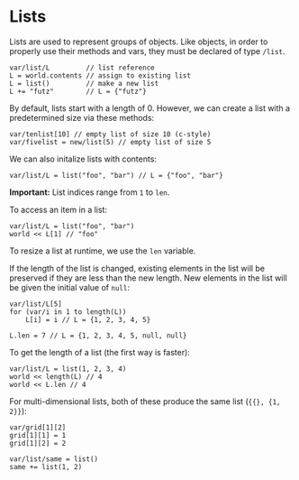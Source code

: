 # Lists

Lists are used to represent groups of objects. Like objects, in order to properly use their methods and vars, they must be declared of type `/list`.

```dm
var/list/L         // list reference
L = world.contents // assign to existing list
L = list()         // make a new list
L += "futz"        // L = {"futz"}
```

By default, lists start with a length of 0. However, we can create a list with a predetermined size via these methods:
```dm
var/tenlist[10] // empty list of size 10 (c-style)
var/fivelist = new/list(5) // empty list of size 5
```

We can also initalize lists with contents:
```dm
var/list/L = list("foo", "bar") // L = {"foo", "bar"}
```

**Important:** List indices range from `1` to `len`. 

To access an item in a list:
```dm
var/list/L = list("foo", "bar")
world << L[1] // "foo"
```

To resize a list at runtime, we use the `len` variable. 

If the length of the list is changed, existing elements in the list will be preserved if they are less than the new length. New elements in the list will be given the initial value of `null`:
```dm
var/list/L[5]
for (var/i in 1 to length(L))
	L[i] = i // L = {1, 2, 3, 4, 5}

L.len = 7 // L = {1, 2, 3, 4, 5, null, null}
```

To get the length of a list (the first way is faster):
```dm
var/list/L = list(1, 2, 3, 4)
world << length(L) // 4
world << L.len // 4
```

For multi-dimensional lists, both of these produce the same list (`{{}, {1, 2}}`):
```dm
var/grid[1][2]
grid[1][1] = 1
grid[1][2] = 2

var/list/same = list()
same += list(1, 2)
```
